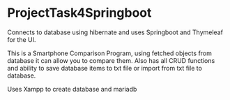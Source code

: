 # ProjectTask4Springboot

Connects to database using hibernate and uses Springboot and Thymeleaf for the UI.

This is a Smartphone Comparison Program, using fetched objects from database it can allow you to compare them. Also has all CRUD functions and ability to save database items to txt file or import from txt file to database.

Uses Xampp to create database and mariadb

